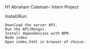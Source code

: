H1 Abraham Coleman- Intern Project

Install/Run:

    Download the server API.
    Run the API(Mongo).
    Install dependencies with NPM.
    Node index.
    Open index.html in browser of choice.
